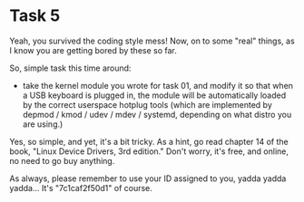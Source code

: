 # Task 5

Yeah, you survived the coding style mess!  Now, on to some "real"
things, as I know you are getting bored by these so far.

So, simple task this time around:
  - take the kernel module you wrote for task 01, and modify it so that
    when a USB keyboard is plugged in, the module will be automatically
    loaded by the correct userspace hotplug tools (which are implemented
    by depmod / kmod / udev / mdev / systemd, depending on what distro
    you are using.)

Yes, so simple, and yet, it's a bit tricky.  As a hint, go read chapter
14 of the book, "Linux Device Drivers, 3rd edition."  Don't worry, it's
free, and online, no need to go buy anything.

As always, please remember to use your ID assigned to you, yadda yadda
yadda...  It's "7c1caf2f50d1" of course.

